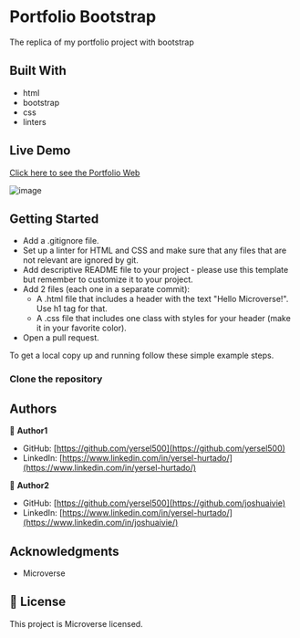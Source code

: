 # Portfolio Bootstrap
The replica of my portfolio project with bootstrap

## Built With

- html
- bootstrap
- css
- linters

## Live Demo

[Click here to see the Portfolio Web](https://yersel500.github.io/portfolio-bootstrap/)

![image](https://image.prntscr.com/image/IvIMLGxiTb-1A_AwANB3kQ.png)


## Getting Started

- Add a .gitignore file.
- Set up a linter for HTML and CSS and make sure that any files that are not relevant are ignored by git.
- Add descriptive README file to your project - please use this template but remember to customize it to your project.
- Add 2 files (each one in a separate commit):
    - A .html file that includes a header with the text "Hello Microverse!". Use h1 tag for that.
    - A .css file that includes one class with styles for your header (make it in your favorite color).
- Open a pull request.


To get a local copy up and running follow these simple example steps.

### Clone the repository

## Authors

👤 **Author1**

- GitHub: [https://github.com/yersel500](https://github.com/yersel500)
- LinkedIn: [https://www.linkedin.com/in/yersel-hurtado/](https://www.linkedin.com/in/yersel-hurtado/)

👤 **Author2**

- GitHub: [https://github.com/yersel500](https://github.com/joshuaivie)
- LinkedIn: [https://www.linkedin.com/in/yersel-hurtado/](https://www.linkedin.com/in/joshuaivie/)


## Acknowledgments

- Microverse


## 📝 License

This project is Microverse licensed.
